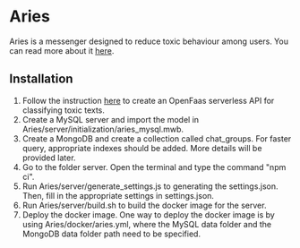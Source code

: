 # Aries
Aries is a messenger designed to reduce toxic behaviour among users. You can read more about it [here](http://aries.tcheng.ca/about).
## Installation
1. Follow the instruction [here](https://github.com/Tony-Cheng/Toxicity-Classification) to create an OpenFaas serverless API for classifying toxic texts.
2. Create a MySQL server and import the model in Aries/server/initialization/aries_mysql.mwb.
3. Create a MongoDB and create a collection called chat_groups. For faster query, appropriate indexes should be added. More details will be provided later. 
4. Go to the folder server. Open the terminal and type the command "npm ci".
5. Run Aries/server/generate_settings.js to generating the settings.json. Then, fill in the appropriate settings in settings.json.
6. Run Aries/server/build.sh to build the docker image for the server.
7. Deploy the docker image. One way to deploy the docker image is by using Aries/docker/aries.yml, where the MySQL data folder and the MongoDB data folder path need to be specified.
